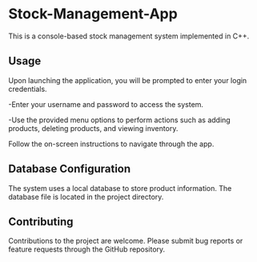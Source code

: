 # Stock-Management-App
This is a console-based stock management system implemented in C++.

## Usage
Upon launching the application, you will be prompted to enter your login credentials.

-Enter your username and password to access the system.

-Use the provided menu options to perform actions such as adding products, deleting products, and viewing inventory.

Follow the on-screen instructions to navigate through the app.

## Database Configuration
The system uses a local database to store product information. The database file is located in the project directory.

## Contributing
Contributions to the project are welcome. Please submit bug reports or feature requests through the GitHub repository.

